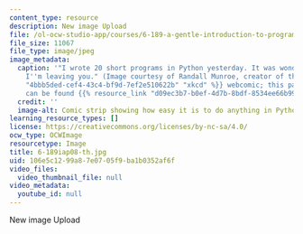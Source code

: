 ```yaml
---
content_type: resource
description: New image Upload
file: /ol-ocw-studio-app/courses/6-189-a-gentle-introduction-to-programming-using-python-january-iap-2008/106e5c1299a87e0705f9ba1b0352af6f_6-189iap08-th.jpg
file_size: 11067
file_type: image/jpeg
image_metadata:
  caption: '"I wrote 20 short programs in Python yesterday. It was wonderful. Perl,
    I''m leaving you." (Image courtesy of Randall Munroe, creator of the {{% resource_link
    "4bbb5ded-cef4-43c4-bf9d-7ef2e510622b" "xkcd" %}} webcomic; this particular image
    can be found {{% resource_link "d09ec3b7-b0ef-4d7b-8bdf-8534ee66b998" "here" %}}.)'
  credit: ''
  image-alt: Comic strip showing how easy it is to do anything in Python, even fly.
learning_resource_types: []
license: https://creativecommons.org/licenses/by-nc-sa/4.0/
ocw_type: OCWImage
resourcetype: Image
title: 6-189iap08-th.jpg
uid: 106e5c12-99a8-7e07-05f9-ba1b0352af6f
video_files:
  video_thumbnail_file: null
video_metadata:
  youtube_id: null
---
```

New image Upload